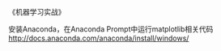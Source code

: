 《机器学习实战》

安装Anaconda，在Anaconda Prompt中运行matplotlib相关代码
http://docs.anaconda.com/anaconda/install/windows/